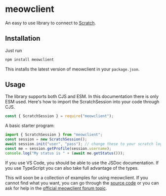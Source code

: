 # meowclient

An easy to use library to connect to [Scratch](https://scratch.mit.edu).

## Installation

Just run

```bash
npm install meowclient
```

This installs the latest version of meowclient in your `package.json`.

## Usage

The library supports both CJS and ESM. In this documentation there is only ESM used. Here's how to import the ScratchSession into your code through CJS.

```js
const { ScratchSession } = require("meowclient");
```

A basic starter program:

```js
import { ScratchSession } from "meowclient";
const session = new ScratchSession();
await session.init("user", "pass"); // change these to your scratch login credentials
const me = session.getProfile(session.username);
console.log("My status is " + (await me.getStatus()));
```

If you use VS Code, you should be able to use the JSDoc documentation. If you use TypeScript you can also take full advantage of the types.

This will soon be a collection of examples for using meowclient. If you cannot find what you want, you can go through the [source code](https://github.com/webdev03/meowclient) or you can ask for help in the [official meowclient forum topic](https://scratch.mit.edu/discuss/topic/574321).
